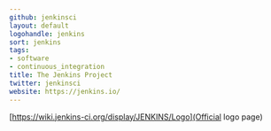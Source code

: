 ```yaml
---
github: jenkinsci
layout: default
logohandle: jenkins
sort: jenkins
tags:
- software
- continuous_integration
title: The Jenkins Project
twitter: jenkinsci
website: https://jenkins.io/
---
```


[https://wiki.jenkins-ci.org/display/JENKINS/Logo](Official logo page)
